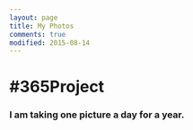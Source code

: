 ```yaml
---
layout: page
title: My Photos
comments: true
modified: 2015-08-14
---
```


# #365Project

### I am taking one picture a day for a year.

<figure class="third">
<div id="instafeed"></div>
</figure>

<script type="text/javascript">
var feed = new Instafeed({
  get: 'user',
  userId: 725726607,
  accessToken: '725726607.467ede5.bbb4edebf30c48d5a28e859ca1c769b3',
  filter: function(image) {
    return image.tags.indexOf('365project') >= 0;
  },
  resolution: 'standard_resolution'
});
feed.run();
</script>